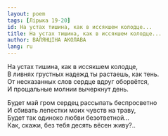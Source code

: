 ```yaml
---
layout: poem
tags: [Лірыка 19-20]
id: На устах тишина, как в иссякшем колодце...
title: На устах тишина, как в иссякшем колодце...
author: ВАЛЯНЦІНА АКОЛАВА
lang: ru
---
```



На устах тишина, как в иссякшем колодце,  
В ливнях грустных надежд ты растаешь, как тень.  
От несказанных слов сердце вдруг оборвётся,  
И прощальные молнии вычеркнут день.

Будет май гром сердец рассыпать беспросветно  
И сбивать лепестки моих чувств на траву,  
Будет так одиноко любви безответной...  
Как, скажи, без тебя десять вёсен живу?..
